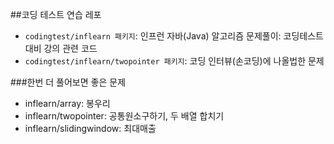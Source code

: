 ##코딩 테스트 연습 레포
* ```codingtest/inflearn 패키지```: 인프런 자바(Java) 알고리즘 문제풀이: 코딩테스트 대비 강의 관련 코드
* ```codingtest/inflearn/twopointer 패키지```: 코딩 인터뷰(손코딩)에 나올법한 문제

###한번 더 풀어보면 좋은 문제
* inflearn/array: 봉우리
* inflearn/twopointer: 공통원소구하기, 두 배열 합치기
* inflearn/slidingwindow: 최대매출